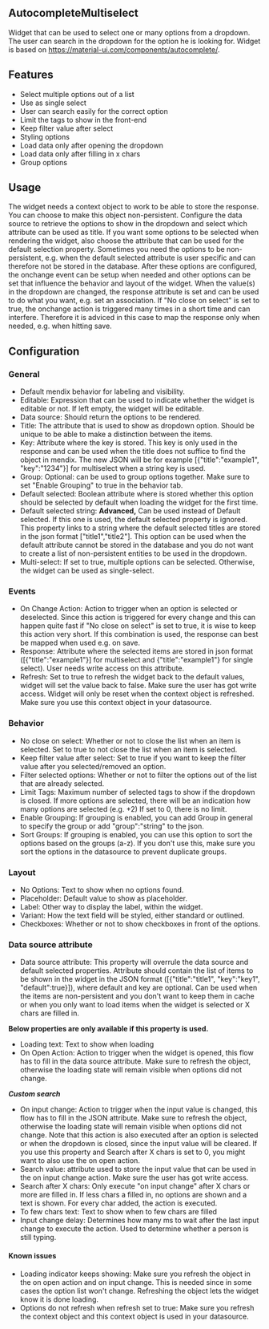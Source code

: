 ## AutocompleteMultiselect
Widget that can be used to select one or many options from a dropdown. The user can search in the dropdown for the option he is looking for. Widget is based on https://material-ui.com/components/autocomplete/.

## Features
- Select multiple options out of a list
- Use as single select
- User can search easily for the correct option
- Limit the tags to show in the front-end
- Keep filter value after select
- Styling options
- Load data only after opening the dropdown
- Load data only after filling in x chars
- Group options

## Usage
The widget needs a context object to work to be able to store the response. You can choose to make this object non-persistent. Configure the data source to retrieve the options to show in the dropdown and select which attribute can be used as title. If you want some options to be selected when rendering the widget, also choose the attribute that can be used for the default selection property. Sometimes you need the options to be non-persistent, e.g. when the default selected attribute is user specific and can therefore not be stored in the database. After these options are configured, the onchange event can be setup when needed and other options can be set that influence the behavior and layout of the widget. When the value(s) in the dropdown are changed, the response attribute is set and can be used to do what you want, e.g. set an association. If "No close on select" is set to true, the onchange action is triggered many times in a short time and can interfere. Therefore it is adviced in this case to map the response only when needed, e.g. when hitting save.

## Configuration
### General
- Default mendix behavior for labeling and visibility.
- Editable: Expression that can be used to indicate whether the widget is editable or not. If left empty, the widget will be editable.
- Data source: Should return the options to be rendered.
- Title: The attribute that is used to show as dropdown option. Should be unique to be able to make a distinction between the items.
- Key: Attribute where the key is stored. This key is only used in the response and can be used when the title does not suffice to find the object in mendix. The new JSON will be for example [{"title":"example1", "key":"1234"}] for multiselect when a string key is used.
- Group: Optional: can be used to group options together. Make sure to set "Enable Grouping" to true  in the behavior tab.
- Default selected: Boolean attribute where is stored whether this option should be selected by default when loading the widget for the first time.
- Default selected string: **Advanced,** Can be used instead of Default selected. If this one is used, the default selected property is ignored. This property links to a string where the default selected titles are stored in the json format ["title1","title2"]. This option can be used when the default attribute cannot be stored in the database and you do not want to create a list of non-persistent entities to be used in the dropdown.
- Multi-select: If set to true, multiple options can be selected. Otherwise, the widget can be used as single-select.

### Events
- On Change Action: Action to trigger when an option is selected or deselected. Since this action is triggered for every change and this can happen quite fast if "No close on select" is set to true, it is wise to keep this action very short. If this combination is used, the response can best be mapped when used e.g. on save.
- Response: Attribute where the selected items are stored in json format ([{"title":"example1"}] for multiselect and {"title":"example1"} for single select). User needs write access on this attribute.
- Refresh: Set to true to refresh the widget back to the default values, widget will set the value back to false. Make sure the user has got write access. Widget will only be reset when the context object is refreshed. Make sure you use this context object in your datasource.


### Behavior
- No close on select: Whether or not to close the list when an item is selected. Set to true to not close the list when an item is selected.
- Keep filter value after select: Set to true if you want to keep the filter value after you selected/removed an option.
- Filter selected options: Whether or not to filter the options out of the list that are already selected.
- Limit Tags: Maximum number of selected tags to show if the dropdown is closed. If more options are selected, there will be an indication how many options are selected (e.g. +2) If set to 0, there is no limit.
- Enable Grouping: If grouping is enabled, you can add Group in general to specify the group or add "group":"string" to the json.
- Sort Groups: If grouping is enabled, you can use this option to sort the options based on the groups (a-z). If you don't use this, make sure you sort the options in the datasource to prevent duplicate groups.

### Layout
- No Options: Text to show when no options found.
- Placeholder: Default value to show as placeholder.
- Label: Other way to display the label, within the widget.
- Variant: How the text field will be styled, either standard or outlined.
- Checkboxes: Whether or not to show checkboxes in front of the options.

### Data source attribute
- Data source attribute: This property will overrule the data source and default selected properties. Attribute should contain the list of items to be shown in the widget in the JSON format ([{"title":"title1", "key":"key1", "default":true}]), where default and key are optional.
Can be used when the items are non-persistent and you don't want to keep them in cache or when you only want to load items when the widget is selected or X chars are filled in.

****Below properties are only available if this property is used.****
- Loading text: Text to show when loading
- On Open Action: Action to trigger when the widget is opened, this flow has to fill in the data source attribute. Make sure to refresh the object, otherwise the loading state will remain visible when options did not change.

**_Custom search_**
- On input change: Action to trigger when the input value is changed, this flow has to fill in the JSON attribute. Make sure to refresh the object, otherwise the loading state will remain visible when options did not change. Note that this action is also executed after an option is selected or when the dropdown is closed, since the input value will be cleared. 
If you use this property and Search after X chars is set to 0, you might want to also use the on open action.
- Search value: attribute used to store the input value that can be used in the on input change action. Make sure the user has got write access.
- Search after X chars: Only execute "on input change" after X chars or more are filled in. If less chars a filled in, no options are shown and a text is shown. For every char added, the action is executed.
- To few chars text: Text to show when to few chars are filled
- Input change delay: Determines how many ms to wait after the last input change to execute the action. Used to determine whether a person is still typing.

#### Known issues
- Loading indicator keeps showing: Make sure you refresh the object in the on open action and on input change. This is needed since in some cases the option list won't change. Refreshing the object lets the widget know it is done loading.
- Options do not refresh when refresh set to true: Make sure you refresh the context object and this context object is used in your datasource.
